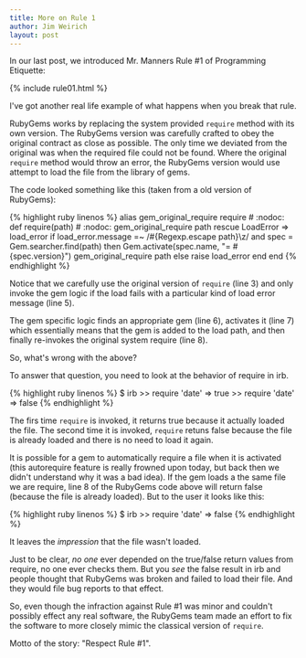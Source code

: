 ```yaml
---
title: More on Rule 1
author: Jim Weirich
layout: post
---
```

In our last post, we introduced Mr. Manners Rule #1 of Programming Etiquette:

{% include rule01.html %}

I've got another real life example of what happens when you break that rule.

RubyGems works by replacing the system provided `require` method with
its own version.  The RubyGems version was carefully crafted to obey
the original contract as close as possible.  The only time we deviated
from the original was when the required file could not be found.
Where the original `require` method would throw an error, the RubyGems
version would use attempt to load the file from the library of gems.

The code looked something like this (taken from a old version of RubyGems):

<div class="boxed">
{% highlight ruby linenos %}
alias gem_original_require require # :nodoc:
def require(path) # :nodoc:
  gem_original_require path
rescue LoadError => load_error
  if load_error.message =~ /#{Regexp.escape path}\z/ and
     spec = Gem.searcher.find(path) then
    Gem.activate(spec.name, "= #{spec.version}")
    gem_original_require path
  else
    raise load_error
  end
end
{% endhighlight %}
</div>

Notice that we carefully use the original version of `require` (line
3) and only invoke the gem logic if the load fails with a particular
kind of load error message (line 5).

The gem specific logic finds an appropriate gem (line 6), activates it
(line 7) which essentially means that the gem is added to the load
path, and then finally re-invokes the original system require (line
8).

So, what's wrong with the above?

To answer that question, you need to look at the behavior of require
in irb.

<div class="boxed">
{% highlight ruby linenos %}
$ irb
>> require 'date'
=> true
>> require 'date'
=> false
{% endhighlight %}
</div>

The firs time `require` is invoked, it returns true because it
actually loaded the file.  The second time it is invoked, `require`
retuns false because the file is already loaded and there is no need
to load it again.

It is possible for a gem to automatically require a file when it is
activated (this autorequire feature is really frowned upon today, but
back then we didn't understand why it was a bad idea).  If the gem
loads a the same file we are require, line 8 of the RubyGems code
above will return false (because the file is already loaded).  But to
the user it looks like this:

<div class="boxed">
{% highlight ruby linenos %}
$ irb
>> require 'date'
=> false
{% endhighlight %}
</div>

It leaves the _impression_ that the file wasn't loaded.

Just to be clear, _no one_ ever depended on the true/false return
values from require, no one ever checks them.  But you _see_ the false
result in irb and people thought that RubyGems was broken and failed
to load their file.  And they would file bug reports to that effect.

So, even though the infraction against Rule #1 was minor and couldn't
possibly effect any real software, the RubyGems team made an effort to
fix the software to more closely mimic the classical version of
`require`.

Motto of the story: "Respect Rule #1".
